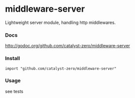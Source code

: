 # middleware-server
Lightweight server module, handling http middlewares.

### Docs
http://godoc.org/github.com/catalyst-zero/middleware-server

### Install
```golang
import "github.com/catalyst-zero/middleware-server"
```

### Usage
see tests
